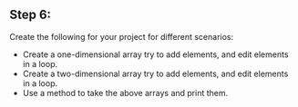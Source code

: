 ## Step 6:
Create the following for your project for different scenarios:

- Create a one-dimensional array try to add 
elements, and edit elements in a loop.
- Create a two-dimensional array try to add elements, and edit elements in a loop.
- Use a method to take the above arrays and print them.

